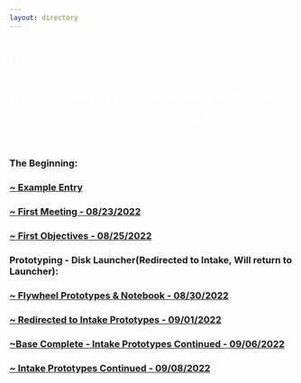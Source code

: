 ```yaml
---
layout: directory
---
```


<h1> <span style="color:white">Directory</span> </h1>
<h2 style="color:white"> This is where you can find all of our notebook entries! Important Milestones are found on the homepage. Entries are in order by date (Oldest At Top) </h2>
<h3>The Beginning:</h3>
<h3><a href="Entries/EntryExample">~ Example Entry </a></h3>
<p> </p>
<h3><a href="Entries/08-23-2022">~ First Meeting - 08/23/2022 </a></h3>
<p> </p>
<h3><a href="Entries/08-25-2022">~ First Objectives - 08/25/2022 </a></h3>
<p> </p>
<h3>Prototyping - Disk Launcher(Redirected to Intake, Will return to Launcher):</a></h3>
<h3><a href="Entries/08-30-2022">~ Flywheel Prototypes & Notebook - 08/30/2022 </a></h3>
<p> </p>
<h3><a href="Entries/09-01-2022">~ Redirected to Intake Prototypes - 09/01/2022 </a></h3>
<p> </p>
<h3><a href="Entries/09-06-2022">~Base Complete - Intake Prototypes Continued - 09/06/2022</a></h3>
<p> </p>
<h3><a href="Entries/09-08-2022">~ Intake Prototypes Continued - 09/08/2022</a></h3>
<p> </p>


